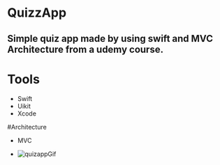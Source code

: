 # QuizzApp
## Simple quiz app made by using swift and MVC Architecture from a udemy course.


# Tools
- Swift
- Uikit
- Xcode

#Architecture

- MVC


- ![quizappGif](https://user-images.githubusercontent.com/104423646/185638100-32f74343-8a2f-48b8-aa26-15d0cde72733.gif)
